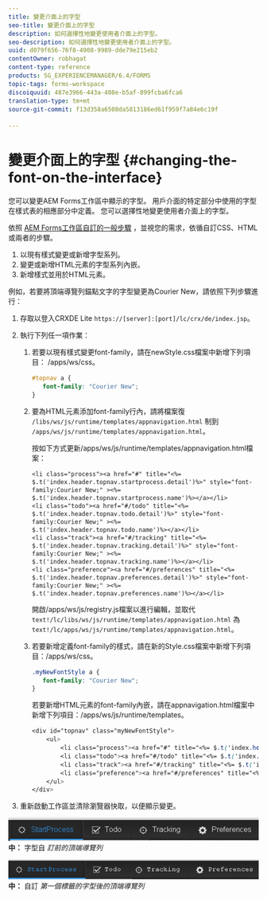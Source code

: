 ```yaml
---
title: 變更介面上的字型
seo-title: 變更介面上的字型
description: 如何選擇性地變更使用者介面上的字型。
seo-description: 如何選擇性地變更使用者介面上的字型。
uuid: d079f656-76f8-4908-9989-dde79e215eb2
contentOwner: robhagat
content-type: reference
products: SG_EXPERIENCEMANAGER/6.4/FORMS
topic-tags: forms-workspace
discoiquuid: 487e3966-443a-408e-b5af-899fcba6fca6
translation-type: tm+mt
source-git-commit: f13d358a6508da5813186ed61f959f7a84e6c19f

---
```



# 變更介面上的字型 {#changing-the-font-on-the-interface}

您可以變更AEM Forms工作區中顯示的字型。 用戶介面的特定部分中使用的字型在樣式表的相應部分中定義。 您可以選擇性地變更使用者介面上的字型。

依照 [AEM Forms工作區自訂的一般步驟](/help/forms/using/generic-steps-html-workspace-customization.md) ，並視您的需求，依循自訂CSS、HTML或兩者的步驟。

1. 以現有樣式變更或新增字型系列。
1. 變更或新增HTML元素的字型系列內嵌。
1. 新增樣式並用於HTML元素。

例如，若要將頂端導覽列錨點文字的字型變更為Courier New，請依照下列步驟進行：

1. 存取以登入CRXDE Lite `https://[server]:[port]/lc/crx/de/index.jsp`。
1. 執行下列任一項作業：

   1. 若要以現有樣式變更font-family，請在newStyle.css檔案中新增下列項目： /apps/ws/css。

      ```css
      #topnav a {
         font-family: "Courier New";
      }
      ```

   1. 要為HTML元素添加font-family行內，請將檔案復 `/libs/ws/js/runtime/templates/appnavigation.html` 制到 `/apps/ws/js/runtime/templates/appnavigation.html`。

      按如下方式更新/apps/ws/js/runtime/templates/appnavigation.html檔案：

      ```
      <li class="process"><a href="#" title="<%= $.t('index.header.topnav.startprocess.detail')%>" style="font-family:Courier New;" ><%= $.t('index.header.topnav.startprocess.name')%></a></li>
      <li class="todo"><a href="#/todo" title="<%= $.t('index.header.topnav.todo.detail')%>" style="font-family:Courier New;" ><%= $.t('index.header.topnav.todo.name')%></a></li>
      <li class="track"><a href="#/tracking" title="<%= $.t('index.header.topnav.tracking.detail')%>" style="font-family:Courier New;" ><%= $.t('index.header.topnav.tracking.name')%></a></li>
      <li class="preference"><a href="#/preferences" title="<%= $.t('index.header.topnav.preferences.detail')%>" style="font-family:Courier New;" ><%= $.t('index.header.topnav.preferences.name')%></a></li>
      ```

      開啟/apps/ws/js/registry.js檔案以進行編輯，並取代 `text!/lc/libs/ws/js/runtime/templates/appnavigation.html` 為 `text!/lc/apps/ws/js/runtime/templates/appnavigation.html`。

   1. 若要新增定義font-family的樣式，請在新的Style.css檔案中新增下列項目：/apps/ws/css。

      ```css
      .myNewFontStyle a {
         font-family: "Courier New";
      }
      ```

      若要新增HTML元素的font-family內嵌，請在appnavigation.html檔案中新增下列項目：/apps/ws/js/runtime/templates。

      ```css
      <div id="topnav" class="myNewFontStyle">
          <ul>
              <li class="process"><a href="#" title="<%= $.t('index.header.topnav.startprocess.detail')%>" ><%= $.t('index.header.topnav.startprocess.name')%></a></li>
              <li class="todo"><a href="#/todo" title="<%= $.t('index.header.topnav.todo.detail')%>"><%= $.t('index.header.topnav.todo.name')%></a></li>
              <li class="track"><a href="#/tracking" title="<%= $.t('index.header.topnav.tracking.detail')%>" ><%= $.t('index.header.topnav.tracking.name')%></a></li>
              <li class="preference"><a href="#/preferences" title="<%= $.t('index.header.topnav.preferences.detail')%>" ><%= $.t('index.header.topnav.preferences.name')%></a></li>
          </ul>
      </div>
      ```

1. 重新啟動工作區並清除瀏覽器快取，以便顯示變更。

![change_font_before圖](assets/change_font_before.png)**中：** 字型自 *訂前的頂端導覽列*

![change_font_after圖](assets/change_font_after.png)**中：** 自訂 *第一個標籤的字型後的頂端導覽列*
